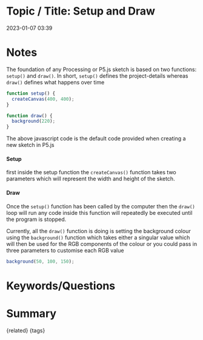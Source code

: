 # Topic / Title: Setup and Draw

2023-01-07
03:39


# Notes
The foundation of any Processing or P5.js sketch is based on two functions: `setup()` and `draw()`. In short, `setup()` defines the project-details whereas `draw()` defines what happens over time

```javascript
function setup() {
  createCanvas(400, 400);
}

function draw() {
  background(220);
}
```
The above javascript code is the default code provided when creating a new sketch in P5.js

#### Setup
first inside the setup function the `createCanvas()` function takes two parameters which will represent the width and height of the sketch. 

#### Draw
Once the `setup()` function has been called by the computer then the `draw()` loop will run any code inside this function will repeatedly be executed until the program is stopped.

Currently, all the `draw()` function is doing is setting the background colour using the `background()` function which takes either a singular value which will then be used for the RGB components of the colour or you could pass in three parameters to customise each RGB value
```javascript
background(50, 100, 150);
```

# Keywords/Questions

# Summary

{related}
{tags}
